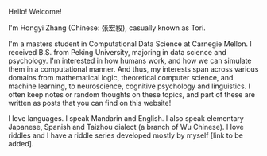 Hello! Welcome!

I'm Hongyi Zhang (Chinese: 张宏毅), casually known as Tori.

I'm a masters student in Computational Data Science at Carnegie Mellon. I received B.S. from Peking University, majoring in data science and psychology. I'm interested in how humans work, and how we can simulate them in a computational manner. And thus, my interests span across various domains from mathematical logic, theoretical computer science, and machine learning, to neuroscience, cognitive psychology and linguistics. I often keep notes or random thoughts on these topics, and part of these are written as posts that you can find on this website!

I love languages. I speak Mandarin and English. I also speak elementary Japanese, Spanish and Taizhou dialect (a branch of Wu Chinese). I love riddles and I have a riddle series developed mostly by myself [link to be added].
